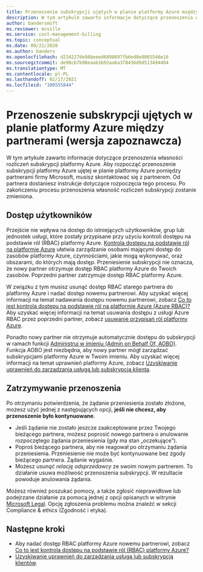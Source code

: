 ```yaml
---
title: Przenoszenie subskrypcji ujętych w planie platformy Azure między partnerami (wersja zapoznawcza)
description: W tym artykule zawarto informacje dotyczące przenoszenia własności rozliczeń subskrypcji platformy Azure.
author: bandersmsft
ms.reviewer: mcville
ms.service: cost-management-billing
ms.topic: conceptual
ms.date: 09/22/2020
ms.author: banders
ms.openlocfilehash: d234227de98beeed6898697fb6ed8e0865546e16
ms.sourcegitcommit: de98cb7b98eaab1b92aa6a378436d9d513494404
ms.translationtype: MT
ms.contentlocale: pl-PL
ms.lasthandoff: 02/17/2021
ms.locfileid: "100555844"
---
```

# <a name="transfer-subscriptions-under-an-azure-plan-from-one-partner-to-another-preview"></a>Przenoszenie subskrypcji ujętych w planie platformy Azure między partnerami (wersja zapoznawcza)

W tym artykule zawarto informacje dotyczące przenoszenia własności rozliczeń subskrypcji platformy Azure. Aby rozpocząć przenoszenie subskrypcji platformy Azure ujętej w planie platformy Azure pomiędzy partnerami firmy Microsoft, musisz skontaktować się z partnerem. Od partnera dostaniesz instrukcje dotyczące rozpoczęcia tego procesu. Po zakończeniu procesu przenoszenia własność rozliczeń subskrypcji zostanie zmieniona.

## <a name="user-access"></a>Dostęp użytkowników

Przejście nie wpływa na dostęp do istniejących użytkowników, grup lub jednostek usługi, które zostały przypisane przy użyciu kontroli dostępu na podstawie ról (RBAC) platformy Azure. [Kontrola dostępu na podstawie ról na platformie Azure](../../role-based-access-control/overview.md) ułatwia zarządzanie osobami mającymi dostęp do zasobów platformy Azure, czynnościami, jakie mogą wykonywać, oraz obszarami, do których mają dostęp. Przeniesienie subskrypcji nie oznacza, że nowy partner otrzymuje dostęp RBAC platformy Azure do Twoich zasobów. Poprzedni partner zatrzymuje dostęp RBAC platformy Azure.

W związku z tym musisz usunąć dostęp RBAC starego partnera do platformy Azure i nadać dostęp nowemu partnerowi. Aby uzyskać więcej informacji na temat nadawania dostępu nowemu partnerowi, zobacz [Co to jest kontrola dostępu na podstawie ról na platformie Azure (Azure RBAC)?](../../role-based-access-control/overview.md) Aby uzyskać więcej informacji na temat usuwania dostępu z usługi Azure RBAC przez poprzedni partner, zobacz [usuwanie przypisań ról platformy Azure](../../role-based-access-control/role-assignments-remove.md).

Ponadto nowy partner nie otrzymuje automatycznie dostępu do subskrypcji w ramach funkcji [Administruj w imieniu (Admin on Behalf Of, AOBO)](https://channel9.msdn.com/Series/cspdev/Module-11-Admin-On-Behalf-Of-AOBO). Funkcja AOBO jest niezbędna, aby nowy partner mógł zarządzać subskrypcjami platformy Azure w Twoim imieniu. Aby uzyskać więcej informacji na temat uprawnień platformy Azure, zobacz [Uzyskiwanie uprawnień do zarządzania usługą lub subskrypcją klienta](/partner-center/customers-revoke-admin-privileges).

## <a name="stop-a-transfer"></a>Zatrzymywanie przenoszenia

Po otrzymaniu potwierdzenia, że żądanie przeniesienia zostało złożone, możesz użyć jednej z następujących opcji, **jeśli nie chcesz, aby przenoszenie było kontynuowane**.

- Jeśli żądanie nie zostało jeszcze zaakceptowane przez Twojego bieżącego partnera, możesz poprosić nowego partnera o anulowanie rozpoczętego żądania przeniesienia (gdy ma stan „oczekujące”).
- Poproś bieżącego partnera, aby nie reagował po otrzymaniu żądania przeniesienia. Przeniesienie nie może być kontynuowane bez zgody bieżącego partnera. Żądanie wygaśnie.
- Możesz _usunąć relację odsprzedawcy_ ze swoim nowym partnerem. To działanie usuwa możliwość przenoszenia subskrypcji. W rezultacie powoduje anulowania żądania.

Możesz również poszukać pomocy, a także zgłosić nieprawidłowe lub podejrzane działanie za pomocą jednej z opcji opisanych w witrynie [Microsoft Legal](https://www.microsoft.com/legal/). Opcję zgłoszenia problemu można znaleźć w sekcji Compliance & ethics (Zgodność i etyka).

## <a name="next-steps"></a>Następne kroki

- Aby nadać dostęp RBAC platformy Azure nowemu partnerowi, zobacz [Co to jest kontrola dostępu na podstawie ról (RBAC) platformy Azure?](../../role-based-access-control/overview.md)
- [Uzyskiwanie uprawnień do zarządzania usługą lub subskrypcją klientów](/partner-center/customers-revoke-admin-privileges).